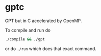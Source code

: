 # gptc

GPT but in C accelerated by OpenMP.

To compile and run do

```bash
./compile && ./gpt
```

or do `./run` which does that exact command.